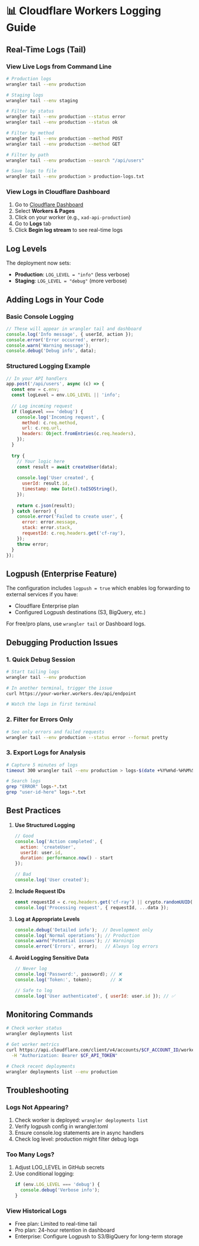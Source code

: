 # 📊 Cloudflare Workers Logging Guide

## Real-Time Logs (Tail)

### View Live Logs from Command Line
```bash
# Production logs
wrangler tail --env production

# Staging logs
wrangler tail --env staging

# Filter by status
wrangler tail --env production --status error
wrangler tail --env production --status ok

# Filter by method
wrangler tail --env production --method POST
wrangler tail --env production --method GET

# Filter by path
wrangler tail --env production --search "/api/users"

# Save logs to file
wrangler tail --env production > production-logs.txt
```

### View Logs in Cloudflare Dashboard
1. Go to [Cloudflare Dashboard](https://dash.cloudflare.com)
2. Select **Workers & Pages**
3. Click on your worker (e.g., `xad-api-production`)
4. Go to **Logs** tab
5. Click **Begin log stream** to see real-time logs

## Log Levels

The deployment now sets:
- **Production**: `LOG_LEVEL = "info"` (less verbose)
- **Staging**: `LOG_LEVEL = "debug"` (more verbose)

## Adding Logs in Your Code

### Basic Console Logging
```javascript
// These will appear in wrangler tail and dashboard
console.log('Info message', { userId, action });
console.error('Error occurred', error);
console.warn('Warning message');
console.debug('Debug info', data);
```

### Structured Logging Example
```javascript
// In your API handlers
app.post('/api/users', async (c) => {
  const env = c.env;
  const logLevel = env.LOG_LEVEL || 'info';
  
  // Log incoming request
  if (logLevel === 'debug') {
    console.log('Incoming request', {
      method: c.req.method,
      url: c.req.url,
      headers: Object.fromEntries(c.req.headers),
    });
  }
  
  try {
    // Your logic here
    const result = await createUser(data);
    
    console.log('User created', {
      userId: result.id,
      timestamp: new Date().toISOString(),
    });
    
    return c.json(result);
  } catch (error) {
    console.error('Failed to create user', {
      error: error.message,
      stack: error.stack,
      requestId: c.req.headers.get('cf-ray'),
    });
    throw error;
  }
});
```

## Logpush (Enterprise Feature)

The configuration includes `logpush = true` which enables log forwarding to external services if you have:
- Cloudflare Enterprise plan
- Configured Logpush destinations (S3, BigQuery, etc.)

For free/pro plans, use `wrangler tail` or Dashboard logs.

## Debugging Production Issues

### 1. Quick Debug Session
```bash
# Start tailing logs
wrangler tail --env production

# In another terminal, trigger the issue
curl https://your-worker.workers.dev/api/endpoint

# Watch the logs in first terminal
```

### 2. Filter for Errors Only
```bash
# See only errors and failed requests
wrangler tail --env production --status error --format pretty
```

### 3. Export Logs for Analysis
```bash
# Capture 5 minutes of logs
timeout 300 wrangler tail --env production > logs-$(date +%Y%m%d-%H%M%S).txt

# Search logs
grep "ERROR" logs-*.txt
grep "user-id-here" logs-*.txt
```

## Best Practices

1. **Use Structured Logging**
   ```javascript
   // Good
   console.log('Action completed', { 
     action: 'createUser',
     userId: user.id,
     duration: performance.now() - start 
   });
   
   // Bad
   console.log('User created');
   ```

2. **Include Request IDs**
   ```javascript
   const requestId = c.req.headers.get('cf-ray') || crypto.randomUUID();
   console.log('Processing request', { requestId, ...data });
   ```

3. **Log at Appropriate Levels**
   ```javascript
   console.debug('Detailed info');  // Development only
   console.log('Normal operations'); // Production
   console.warn('Potential issues'); // Warnings
   console.error('Errors', error);   // Always log errors
   ```

4. **Avoid Logging Sensitive Data**
   ```javascript
   // Never log
   console.log('Password:', password); // ❌
   console.log('Token:', token);       // ❌
   
   // Safe to log
   console.log('User authenticated', { userId: user.id }); // ✅
   ```

## Monitoring Commands

```bash
# Check worker status
wrangler deployments list

# Get worker metrics
curl https://api.cloudflare.com/client/v4/accounts/$CF_ACCOUNT_ID/workers/services/$WORKER_NAME/environments/production/metrics \
  -H "Authorization: Bearer $CF_API_TOKEN"

# Check recent deployments
wrangler deployments list --env production
```

## Troubleshooting

### Logs Not Appearing?
1. Check worker is deployed: `wrangler deployments list`
2. Verify logpush config in wrangler.toml
3. Ensure console.log statements are in async handlers
4. Check log level: production might filter debug logs

### Too Many Logs?
1. Adjust LOG_LEVEL in GitHub secrets
2. Use conditional logging:
   ```javascript
   if (env.LOG_LEVEL === 'debug') {
     console.debug('Verbose info');
   }
   ```

### View Historical Logs
- Free plan: Limited to real-time tail
- Pro plan: 24-hour retention in dashboard
- Enterprise: Configure Logpush to S3/BigQuery for long-term storage